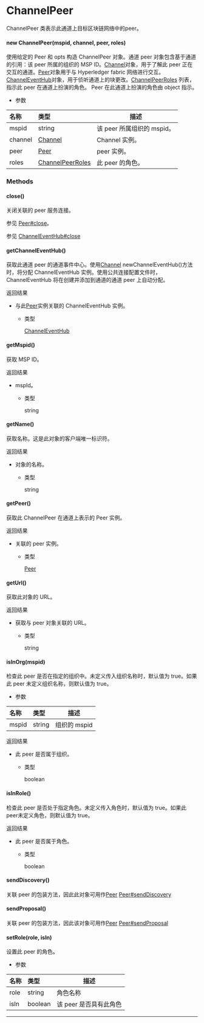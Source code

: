 # ChannelPeer

ChannelPeer 类表示此通道上目标区块链网络中的peer。

#### new ChannelPeer(mspid, channel, peer, roles)

使用给定的 Peer 和 opts 构造 ChannelPeer 对象。通道 peer 对象包含基于通道的引用：该 peer 所属的组织的 MSP ID。[Channel](https://hyperledger.github.io/fabric-sdk-node/release-1.4/Channel.html)对象，用于了解此 peer 正在交互的通道。[Peer](https://hyperledger.github.io/fabric-sdk-node/release-1.4/Peer.html)对象用于与 Hyperledger fabric 网络进行交互。 [ChannelEventHub](https://hyperledger.github.io/fabric-sdk-node/release-1.4/ChannelEventHub.html)对象，用于侦听通道上的块更改。[ChannelPeerRoles](https://hyperledger.github.io/fabric-sdk-node/release-1.4/global.html#ChannelPeerRoles) 列表，指示此 peer 在通道上扮演的角色。 Peer 在此通道上扮演的角色由 object 指示。

- 参数

| 名称    | 类型                                                                                                       | 描述                       |
| :------ | :--------------------------------------------------------------------------------------------------------- | -------------------------- |
| mspid   | string                                                                                                     | 该 peer 所属组织的 mspid。 |
| channel | [Channel](https://hyperledger.github.io/fabric-sdk-node/release-1.4/Channel.html)                          | Channel 实例。             |
| peer    | [Peer](https://hyperledger.github.io/fabric-sdk-node/release-1.4/Peer.html)                                | peer 实例。                |
| roles   | [ChannelPeerRoles](https://hyperledger.github.io/fabric-sdk-node/release-1.4/global.html#ChannelPeerRoles) | 此 peer 的角色。           |

### Methods

#### close()

关闭关联的 peer 服务连接。

参见 [Peer#close](https://hyperledger.github.io/fabric-sdk-node/release-1.4/Peer.html#close)。

参见 [ChannelEventHub#close](https://hyperledger.github.io/fabric-sdk-node/release-1.4/ChannelEventHub.html#close)

#### getChannelEventHub()

获取此通道 peer 的通道事件中心。使用[Channel](https://hyperledger.github.io/fabric-sdk-node/release-1.4/Channel.html) newChannelEventHub()方法时，将分配 ChannelEventHub 实例。使用公共连接配置文件时，ChannelEventHub 将在创建并添加到通道的通道 peer 上自动分配。

返回结果

- 与此[Peer](https://hyperledger.github.io/fabric-sdk-node/release-1.4/Peer.html)实例关联的 ChannelEventHub 实例。

  - 类型

    [ChannelEventHub](https://hyperledger.github.io/fabric-sdk-node/release-1.4/ChannelEventHub.html)

#### getMspid()

获取 MSP ID。

返回结果

- mspId。

  - 类型

    string

#### getName()

获取名称。这是此对象的客户端唯一标识符。

返回结果

- 对象的名称。

  - 类型

    string

#### getPeer()

获取此 ChannelPeer 在通道上表示的 Peer 实例。

返回结果

- 关联的 peer 实例。

  - 类型

    [Peer](https://hyperledger.github.io/fabric-sdk-node/release-1.4/Peer.html)

#### getUrl()

获取此对象的 URL。

返回结果

- 获取与 peer 对象关联的 URL。

  - 类型

    string

#### isInOrg(mspid)

检查此 peer 是否在指定的组织中。未定义传入组织名称时，默认值为 true。如果此 peer 未定义组织名称，则默认值为 true。

- 参数

| 名称  | 类型   | 描述         |
| :---- | :----- | ------------ |
| mspid | string | 组织的 mspid |

返回结果

- 此 peer 是否属于组织。

  - 类型

    boolean

#### isInRole()

检查此 peer 是否处于指定角色。未定义传入角色时，默认值为 true。如果此peer未定义角色，则默认值为 true。

返回结果

- 此 peer 是否属于角色。

  - 类型

    boolean

#### sendDiscovery()

关联 peer 的包装方法，因此此对象可用作[Peer](https://hyperledger.github.io/fabric-sdk-node/release-1.4/Peer.html) [Peer#sendDiscovery](https://hyperledger.github.io/fabric-sdk-node/release-1.4/Peer.html#sendDiscovery)

#### sendProposal()

关联 peer 的包装方法，因此该对象可用作[Peer](https://hyperledger.github.io/fabric-sdk-node/release-1.4/Peer.html) [Peer#sendProposal](https://hyperledger.github.io/fabric-sdk-node/release-1.4/Peer.html#sendProposal)

#### setRole(role, isIn)

设置此 peer 的角色。

- 参数

| 名称 | 类型    | 描述                   |
| :--- | :------ | ---------------------- |
| role | string  | 角色名称               |
| isIn | boolean | 该 peer 是否具有此角色 |

---
